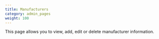 ```yaml
---
title: Manufacturers
category: admin_pages
weight: 100
---
```


This page allows you to view, add, edit or delete manufacturer information.


